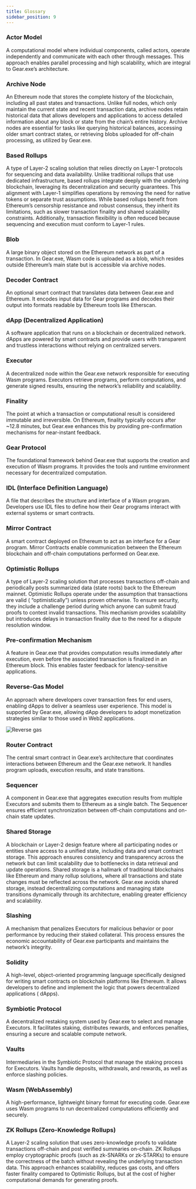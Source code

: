 ```yaml
---
title: Glossary
sidebar_position: 9
---
```


### Actor Model

A computational model where individual components, called actors, operate independently and communicate with each other
through messages. This approach enables parallel processing and high scalability, which are integral to Gear.exe’s
architecture.

### Archive Node

An Ethereum node that stores the complete history of the blockchain, including all past states and transactions. Unlike
full nodes, which only maintain the current state and recent transaction data, archive nodes retain historical data that
allows developers and applications to access detailed information about any block or state from the chain’s entire
history. Archive nodes are essential for tasks like querying historical balances, accessing older smart contract states,
or retrieving blobs uploaded for off-chain processing, as utilized by Gear.exe.

### Based Rollups

A type of Layer-2 scaling solution that relies directly on Layer-1 protocols for sequencing and data availability.
Unlike traditional rollups that use dedicated infrastructure, based rollups integrate deeply with the underlying
blockchain, leveraging its decentralization and security guarantees. This alignment with Layer-1 simplifies operations
by removing the need for native tokens or separate trust assumptions. While based rollups benefit from Ethereum’s
censorship resistance and robust consensus, they inherit its limitations, such as slower transaction finality and shared
scalability constraints. Additionally, transaction flexibility is often reduced because sequencing and execution must
conform to Layer-1 rules.

### Blob

A large binary object stored on the Ethereum network as part of a transaction. In Gear.exe, Wasm code is uploaded as a
blob, which resides outside Ethereum’s main state but is accessible via archive nodes.

### Decoder Contract

An optional smart contract that translates data between Gear.exe and Ethereum. It encodes input data for Gear programs
and decodes their output into formats readable by Ethereum tools like Etherscan.

### dApp (Decentralized Application)

A software application that runs on a blockchain or decentralized network. dApps are powered by smart contracts and
provide users with transparent and trustless interactions without relying on centralized servers.

### Executor

A decentralized node within the Gear.exe network responsible for executing Wasm programs. Executors retrieve programs,
perform computations, and generate signed results, ensuring the network’s reliability and scalability.

### Finality

The point at which a transaction or computational result is considered immutable and irreversible. On Ethereum, finality
typically occurs after ~12.8 minutes, but Gear.exe enhances this by providing pre-confirmation mechanisms for
near-instant feedback.

### Gear Protocol

The foundational framework behind Gear.exe that supports the creation and execution of Wasm programs. It provides the
tools and runtime environment necessary for decentralized computation.

### IDL (Interface Definition Language)

A file that describes the structure and interface of a Wasm program. Developers use IDL files to define how their Gear
programs interact with external systems or smart contracts.

### Mirror Contract

A smart contract deployed on Ethereum to act as an interface for a Gear program. Mirror Contracts enable communication
between the Ethereum blockchain and off-chain computations performed on Gear.exe.

### Optimistic Rollups

A type of Layer-2 scaling solution that processes transactions off-chain and periodically posts summarized data (state
roots) back to the Ethereum mainnet. Optimistic Rollups operate under the assumption that transactions are valid (
“optimistically”) unless proven otherwise. To ensure security, they include a challenge period during which anyone can
submit fraud proofs to contest invalid transactions. This mechanism provides scalability but introduces delays in
transaction finality due to the need for a dispute resolution window.

### Pre-confirmation Mechanism

A feature in Gear.exe that provides computation results immediately after execution, even before the associated
transaction is finalized in an Ethereum block. This enables faster feedback for latency-sensitive applications.

### Reverse-Gas Model

An approach where developers cover transaction fees for end users, enabling dApps to deliver a seamless user experience.
This model is supported by Gear.exe, allowing dApp developers to adopt monetization strategies similar to those used in
Web2 applications.

![Reverse gas](/img/reverse-gas.png)

### Router Contract

The central smart contract in Gear.exe’s architecture that coordinates interactions between Ethereum and the Gear.exe
network. It handles program uploads, execution results, and state transitions.

### Sequencer

A component in Gear.exe that aggregates execution results from multiple Executors and submits them to Ethereum as a
single batch. The Sequencer ensures efficient synchronization between off-chain computations and on-chain state updates.

### Shared Storage

A blockchain or Layer-2 design feature where all participating nodes or entities share access to a unified state,
including data and smart contract storage. This approach ensures consistency and transparency across the network but can
limit scalability due to bottlenecks in data retrieval and update operations. Shared storage is a hallmark of
traditional blockchains like Ethereum and many rollup solutions, where all transactions and state changes must be
reflected across the network. Gear.exe avoids shared storage, instead decentralizing computations and managing state
transitions dynamically through its architecture, enabling greater efficiency and scalability.

### Slashing

A mechanism that penalizes Executors for malicious behavior or poor performance by reducing their staked collateral.
This process ensures the economic accountability of Gear.exe participants and maintains the network’s integrity.

### Solidity

A high-level, object-oriented programming language specifically designed for writing smart contracts on blockchain
platforms like Ethereum. It allows developers to define and implement the logic that powers decentralized applications (
dApps).

### Symbiotic Protocol

A decentralized restaking system used by Gear.exe to select and manage Executors. It facilitates staking, distributes
rewards, and enforces penalties, ensuring a secure and scalable compute network.

### Vaults

Intermediaries in the Symbiotic Protocol that manage the staking process for Executors. Vaults handle deposits,
withdrawals, and rewards, as well as enforce slashing policies.

### Wasm (WebAssembly)

A high-performance, lightweight binary format for executing code. Gear.exe uses Wasm programs to run decentralized
computations efficiently and securely.

### ZK Rollups (Zero-Knowledge Rollups)

A Layer-2 scaling solution that uses zero-knowledge proofs to validate transactions off-chain and post verified
summaries on-chain. ZK Rollups employ cryptographic proofs (such as zk-SNARKs or zk-STARKs) to ensure the correctness of
the batch without revealing the underlying transaction data. This approach enhances scalability, reduces gas costs, and
offers faster finality compared to Optimistic Rollups, but at the cost of higher computational demands for generating
proofs.
